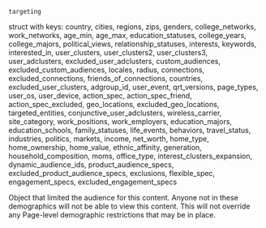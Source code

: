 <div>

` targeting `

struct with keys: country, cities, regions, zips, genders,
college_networks, work_networks, age_min, age_max, education_statuses,
college_years, college_majors, political_views, relationship_statuses,
interests, keywords, interested_in, user_clusters, user_clusters2,
user_clusters3, user_adclusters, excluded_user_adclusters,
custom_audiences, excluded_custom_audiences, locales, radius,
connections, excluded_connections, friends_of_connections, countries,
excluded_user_clusters, adgroup_id, user_event, qrt_versions,
page_types, user_os, user_device, action_spec, action_spec_friend,
action_spec_excluded, geo_locations, excluded_geo_locations,
targeted_entities, conjunctive_user_adclusters, wireless_carrier,
site_category, work_positions, work_employers, education_majors,
education_schools, family_statuses, life_events, behaviors,
travel_status, industries, politics, markets, income, net_worth,
home_type, home_ownership, home_value, ethnic_affinity, generation,
household_composition, moms, office_type, interest_clusters_expansion,
dynamic_audience_ids, product_audience_specs,
excluded_product_audience_specs, exclusions, flexible_spec,
engagement_specs, excluded_engagement_specs

</div>

<div>

<div>

Object that limited the audience for this content. Anyone not in these
demographics will not be able to view this content. This will not
override any Page-level demographic restrictions that may be in place.

</div>

</div>
